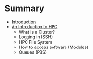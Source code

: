 # Summary

* [Introduction](README.md)
* [An Introduction to HPC](intro-hpc/an-intro-to-hpc.md)
  * What is a Cluster?
  * Logging in (SSH)
  * HPC File System
  * How to access software (Modules)
  * Queues (PBS)


